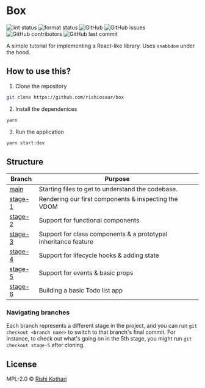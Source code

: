 # Box

![lint status](https://github.com/rishiosaur/box/workflows/lint/badge.svg)
![format status](https://github.com/rishiosaur/box/workflows/format/badge.svg)
![GitHub](https://img.shields.io/github/license/rishiosaur/box)
![GitHub issues](https://img.shields.io/github/issues/rishiosaur/box)
![GitHub contributors](https://img.shields.io/github/contributors/rishiosaur/box)
![GitHub last commit](https://img.shields.io/github/last-commit/rishiosaur/box)

A simple tutorial for implementing a React-like library. Uses `snabbdom` under the hood.

## How to use this?

1. Clone the repository

```sh
git clone https://github.com/rishiosaur/box
```

2. Install the dependenices

```sh
yarn
```

3. Run the application

```sh
yarn start:dev
```

## Structure

| Branch                                   | Purpose                                                         |
| ---------------------------------------- | --------------------------------------------------------------- |
| [main](z.rishi.cx/g/box/)                | Starting files to get to understand the codebase.               |
| [stage-1](z.rishi.cx/g/box/tree/stage-1) | Rendering our first components & inspecting the VDOM            |
| [stage-2](z.rishi.cx/g/box/tree/stage-2) | Support for functional components                               |
| [stage-3](z.rishi.cx/g/box/tree/stage-3) | Support for class components & a prototypal inheritance feature |
| [stage-4](z.rishi.cx/g/box/tree/stage-4) | Support for lifecycle hooks & adding state                      |
| [stage-5](z.rishi.cx/g/box/tree/stage-5) | Support for events & basic props                                |
| [stage-6](z.rishi.cx/g/box/tree/stage-6) | Building a basic Todo list app                                  |

### Navigating branches

Each branch represents a different stage in the project, and you can run `git checkout <branch name>` to switch to that branch's final commit. For instance, to check out what's going on in the 5th stage, you might run `git checkout stage-5` after cloning.

## License

MPL-2.0 © [Rishi Kothari](mailto:hey@rishi.cx)
